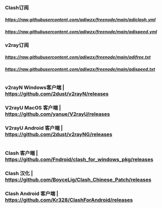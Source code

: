 ### Clash订阅
##### https://raw.githubusercontent.com/adiwzx/freenode/main/adiclash.yml
##### https://raw.githubusercontent.com/adiwzx/freenode/main/adispeed.yml

### v2ray订阅
##### https://raw.githubusercontent.com/adiwzx/freenode/main/adifree.txt
##### https://raw.githubusercontent.com/adiwzx/freenode/main/adispeed.txt
#
### v2rayN Windows客户端 | https://github.com/2dust/v2rayN/releases
### V2rayU MacOS 客户端 | https://github.com/yanue/V2rayU/releases
### V2rayU Android 客户端 | https://github.com/2dust/v2rayNG/releases
#
### Clash 客户端 | https://github.com/Fndroid/clash_for_windows_pkg/releases
### Clash 汉化 | https://github.com/BoyceLig/Clash_Chinese_Patch/releases
### Clash Android 客户端 | https://github.com/Kr328/ClashForAndroid/releases
